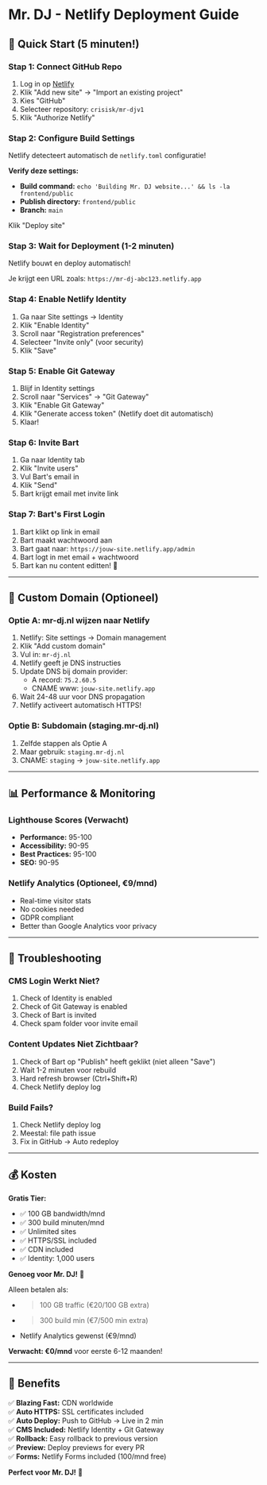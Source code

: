 # Mr. DJ - Netlify Deployment Guide

## 🚀 Quick Start (5 minuten!)

### Stap 1: Connect GitHub Repo
1. Log in op [Netlify](https://app.netlify.com)
2. Klik "Add new site" → "Import an existing project"
3. Kies "GitHub"
4. Selecteer repository: `crisisk/mr-djv1`
5. Klik "Authorize Netlify"

### Stap 2: Configure Build Settings
Netlify detecteert automatisch de `netlify.toml` configuratie!

**Verify deze settings:**
- **Build command:** `echo 'Building Mr. DJ website...' && ls -la frontend/public`
- **Publish directory:** `frontend/public`
- **Branch:** `main`

Klik "Deploy site"

### Stap 3: Wait for Deployment (1-2 minuten)
Netlify bouwt en deploy automatisch!

Je krijgt een URL zoals: `https://mr-dj-abc123.netlify.app`

### Stap 4: Enable Netlify Identity
1. Ga naar Site settings → Identity
2. Klik "Enable Identity"
3. Scroll naar "Registration preferences"
4. Selecteer "Invite only" (voor security)
5. Klik "Save"

### Stap 5: Enable Git Gateway
1. Blijf in Identity settings
2. Scroll naar "Services" → "Git Gateway"
3. Klik "Enable Git Gateway"
4. Klik "Generate access token" (Netlify doet dit automatisch)
5. Klaar!

### Stap 6: Invite Bart
1. Ga naar Identity tab
2. Klik "Invite users"
3. Vul Bart's email in
4. Klik "Send"
5. Bart krijgt email met invite link

### Stap 7: Bart's First Login
1. Bart klikt op link in email
2. Bart maakt wachtwoord aan
3. Bart gaat naar: `https://jouw-site.netlify.app/admin`
4. Bart logt in met email + wachtwoord
5. Bart kan nu content editten! 🎉

---

## 🎯 Custom Domain (Optioneel)

### Optie A: mr-dj.nl wijzen naar Netlify
1. Netlify: Site settings → Domain management
2. Klik "Add custom domain"
3. Vul in: `mr-dj.nl`
4. Netlify geeft je DNS instructies
5. Update DNS bij domain provider:
   - A record: `75.2.60.5`
   - CNAME www: `jouw-site.netlify.app`
6. Wait 24-48 uur voor DNS propagation
7. Netlify activeert automatisch HTTPS!

### Optie B: Subdomain (staging.mr-dj.nl)
1. Zelfde stappen als Optie A
2. Maar gebruik: `staging.mr-dj.nl`
3. CNAME: `staging` → `jouw-site.netlify.app`

---

## 📊 Performance & Monitoring

### Lighthouse Scores (Verwacht)
- **Performance:** 95-100
- **Accessibility:** 90-95
- **Best Practices:** 95-100
- **SEO:** 90-95

### Netlify Analytics (Optioneel, €9/mnd)
- Real-time visitor stats
- No cookies needed
- GDPR compliant
- Better than Google Analytics voor privacy

---

## 🔧 Troubleshooting

### CMS Login Werkt Niet?
1. Check of Identity is enabled
2. Check of Git Gateway is enabled
3. Check of Bart is invited
4. Check spam folder voor invite email

### Content Updates Niet Zichtbaar?
1. Check of Bart op "Publish" heeft geklikt (niet alleen "Save")
2. Wait 1-2 minuten voor rebuild
3. Hard refresh browser (Ctrl+Shift+R)
4. Check Netlify deploy log

### Build Fails?
1. Check Netlify deploy log
2. Meestal: file path issue
3. Fix in GitHub → Auto redeploy

---

## 💰 Kosten

**Gratis Tier:**
- ✅ 100 GB bandwidth/mnd
- ✅ 300 build minuten/mnd
- ✅ Unlimited sites
- ✅ HTTPS/SSL included
- ✅ CDN included
- ✅ Identity: 1,000 users

**Genoeg voor Mr. DJ!** 🎉

Alleen betalen als:
- > 100 GB traffic (€20/100 GB extra)
- > 300 build min (€7/500 min extra)
- Netlify Analytics gewenst (€9/mnd)

**Verwacht: €0/mnd** voor eerste 6-12 maanden!

---

## 🎉 Benefits

✅ **Blazing Fast:** CDN worldwide  
✅ **Auto HTTPS:** SSL certificates included  
✅ **Auto Deploy:** Push to GitHub → Live in 2 min  
✅ **CMS Included:** Netlify Identity + Git Gateway  
✅ **Rollback:** Easy rollback to previous version  
✅ **Preview:** Deploy previews for every PR  
✅ **Forms:** Netlify Forms included (100/mnd free)  

**Perfect voor Mr. DJ!** 🚀

